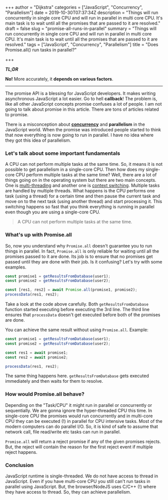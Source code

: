 +++
author = "Dijkstra"
categories = ["JavaScript", "Concurrency", "Parallelism"]
date = 2019-10-30T07:37:34Z
description = "Things will run concurrently in single core CPU and will run in parallel in multi core CPU. It's main task is to wait until all the promises that are passed to it are resolved."
draft = false
slug = "promise-all-runs-in-parallel"
summary = "Things will run concurrently in single core CPU and will run in parallel in multi core CPU. It's main task is to wait until all the promises that are passed to it are resolved."
tags = ["JavaScript", "Concurrency", "Parallelism"]
title = "Does Promise.all() run tasks in parallel?"

+++


**_TL;DR_**

**No!** More accurately, it **depends on various factors**.

---

The promise API is a blessing for JavaScript developers. It makes writing asynchronous JavaScript a lot easier. Go to hell **callback**! The problem is, like all other JavaScript concepts promise confuses a lot of people. I am not going to talk about promise in this article. There are tons of articles related to promise.

There is a misconception about **[concurrency](https://en.wikipedia.org/wiki/Concurrency_(computer_science))** and **parallelism** in the JavaScript world. When the promise was introduced people started to think that now everything is now going to run in parallel. I have no idea where they got this idea of parallelism.

### Let's talk about some **important**  **fundamentals**

A CPU can not perform multiple tasks at the same time. So, it means it is not possible to get parallelism in a single-core CPU. Then how does my single-core CPU perform multiple tasks at the same time? Well, there are a lot of things going on in the operating system but there are two main concepts. One is [multi-threading](https://en.wikipedia.org/wiki/Multithreading_(computer_architecture)) and another one is [context switching](https://en.wikipedia.org/wiki/Context_switch). Multiple tasks are handled by multiple threads. What happens is the CPU performs one task (using a thread) for a certain time and then pause the current task and move on to the next task (using another thread) and start processing it. This switching happens so fast that you think everything is running in parallel even though you are using a single-core CPU.

> A CPU can not perform multiple tasks at the same time.

### What's up with Promise.all

So, now you understand why `Promise.all` doesn't guarantee you to run things in parallel. In fact, `Promise.all` is only reliable for waiting until all the promises passed to it are done. Its job is to ensure that no promises get passed until they are done with their job. Is it confusing? Let's try with some examples.

```javascript
const promise1 = getResultsFromDatabase(user1);
const promise2 = getResultsFromDatabase(user2);

const [res1, res2] = await Promise.all(promise1, promise2);
processData(res1, res2);
```

Take a look at the code above carefully. Both `getResultsFromDatabase` function started executing before executing the 3rd line. The third line ensures that `processData` doesn't get executed before both of the promises are done.

You can achieve the same result without using `Promise.all`. Example:

```javascript
const promise1 = getResultsFromDatabase(user1);
const promise2 = getResultsFromDatabase(user2);

const res1 = await promise1;
const res2 = await promise2;

processData(res1, res2);
```

The same thing happens here. `getResultsFromDatabase` gets executed immediately and then waits for them to resolve.

### How would Promise.all behave?

Depending on the "Task/CPU" it might run in parallel or concurrently or sequentially. We are gonna ignore the hyper-threaded CPU this time. In single-core CPU the promises would run concurrently and in multi-core CPU they can be executed (!) in parallel for CPU intensive tasks. Most of the modern computers can do parallel I/O. So, it is kind of safe to assume that network call, file read/write etc tasks can run in parallel.

`Promise.all` will return a reject promise if any of the given promises rejects. But, the reject will contain the reason for the first reject event if multiple reject happens.

### Conclusion

JavaScript runtime is single-threaded. We do not have access to thread in JavaScript. Even if you have multi-core CPU you still can't run tasks in parallel using JavaScript. But, the browser/NodeJS uses C/C++ (!) where they have access to thread. So, they can achieve parallelism.



